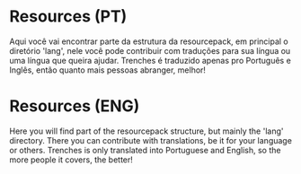 # Resources (PT)
Aqui você vai encontrar parte da estrutura da resourcepack, em principal o diretório 'lang', nele você pode contribuir com traduções para sua língua ou uma língua que queira ajudar. Trenches é traduzido apenas pro Português e Inglês, então quanto mais pessoas abranger, melhor!

# Resources (ENG)
Here you will find part of the resourcepack structure, but mainly the 'lang' directory. There you can contribute with translations, be it for your language or others. Trenches is only translated into Portuguese and English, so the more people it covers, the better!